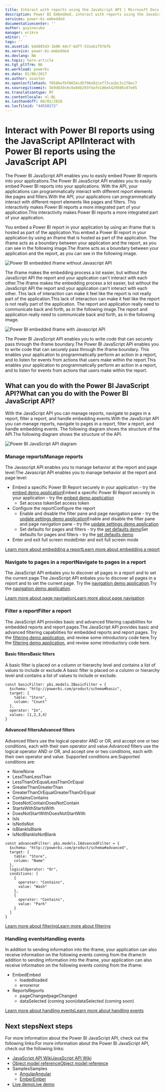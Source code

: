 ```yaml
---
title: Interact with reports using the JavaScript API | Microsoft Docs
description: Power BI Embedded, interact with reports using the JavaScript API
services: power-bi-embedded
documentationcenter: ''
author: guyinacube
manager: erikre
editor: ''
tags: ''
ms.assetid: bdd885d3-1b00-4dcf-bdff-531eb1f97bfb
ms.service: power-bi-embedded
ms.devlang: NA
ms.topic: hero-article
ms.tgt_pltfrm: NA
ms.workload: powerbi
ms.date: 01/06/2017
ms.author: asaxton
ms.openlocfilehash: f0586efbf0654cd5f96e02cef73ca1bc3c270ec7
ms.sourcegitcommit: 5b9d839c0c0a94b293fdafe1d6e5429506c07e05
ms.translationtype: MT
ms.contentlocale: nl-NL
ms.lasthandoff: 08/02/2018
ms.locfileid: "44550272"
---
```

# <a name="interact-with-power-bi-reports-using-the-javascript-api"></a><span data-ttu-id="5eba7-103">Interact with Power BI reports using the JavaScript API</span><span class="sxs-lookup"><span data-stu-id="5eba7-103">Interact with Power BI reports using the JavaScript API</span></span>
<span data-ttu-id="5eba7-104">The Power BI JavaScript API enables you to easily embed Power BI reports into your applications.</span><span class="sxs-lookup"><span data-stu-id="5eba7-104">The Power BI JavaScript API enables you to easily embed Power BI reports into your applications.</span></span> <span data-ttu-id="5eba7-105">With the API, your applications can programmatically interact with different report elements like pages and filters.</span><span class="sxs-lookup"><span data-stu-id="5eba7-105">With the API, your applications can programmatically interact with different report elements like pages and filters.</span></span> <span data-ttu-id="5eba7-106">This interactivity makes Power BI reports a more integrated part of your application.</span><span class="sxs-lookup"><span data-stu-id="5eba7-106">This interactivity makes Power BI reports a more integrated part of your application.</span></span>

<span data-ttu-id="5eba7-107">You embed a Power BI report in your application by using an iframe that is hosted as part of the application.</span><span class="sxs-lookup"><span data-stu-id="5eba7-107">You embed a Power BI report in your application by using an iframe that is hosted as part of the application.</span></span> <span data-ttu-id="5eba7-108">The iframe acts as a boundary between your application and the report, as you can see in the following image.</span><span class="sxs-lookup"><span data-stu-id="5eba7-108">The iframe acts as a boundary between your application and the report, as you can see in the following image.</span></span> 

![Power BI embedded iframe without Javascript API](https://docstestmedia1.blob.core.windows.net/azure-media/articles/power-bi-embedded/media/powerbi-embedded-interact-with-reports/powerbi-embedded-interact-report-1.png)

<span data-ttu-id="5eba7-110">The iframe makes the embedding process a lot easier, but without the JavaScript API the report and your application can't interact with each other.</span><span class="sxs-lookup"><span data-stu-id="5eba7-110">The iframe makes the embedding process a lot easier, but without the JavaScript API the report and your application can't interact with each other.</span></span> <span data-ttu-id="5eba7-111">This lack of interaction can make it feel like the report is not really part of the application.</span><span class="sxs-lookup"><span data-stu-id="5eba7-111">This lack of interaction can make it feel like the report is not really part of the application.</span></span> <span data-ttu-id="5eba7-112">The report and application really need to communicate back and forth, as in the following image.</span><span class="sxs-lookup"><span data-stu-id="5eba7-112">The report and application really need to communicate back and forth, as in the following image.</span></span>

![Power BI embedded iframe with Javascript API](https://docstestmedia1.blob.core.windows.net/azure-media/articles/power-bi-embedded/media/powerbi-embedded-interact-with-reports/powerbi-embedded-interact-report-2.png)

<span data-ttu-id="5eba7-114">The Power BI JavaScript API enables you to write code that can securely pass through the iframe boundary.</span><span class="sxs-lookup"><span data-stu-id="5eba7-114">The Power BI JavaScript API enables you to write code that can securely pass through the iframe boundary.</span></span> <span data-ttu-id="5eba7-115">This enables your application to programmatically perform an action in a report, and to listen for events from actions that users make within the report.</span><span class="sxs-lookup"><span data-stu-id="5eba7-115">This enables your application to programmatically perform an action in a report, and to listen for events from actions that users make within the report.</span></span>

## <a name="what-can-you-do-with-the-power-bi-javascript-api"></a><span data-ttu-id="5eba7-116">What can you do with the Power BI JavaScript API?</span><span class="sxs-lookup"><span data-stu-id="5eba7-116">What can you do with the Power BI JavaScript API?</span></span>
<span data-ttu-id="5eba7-117">With the JavaScript API you can manage reports, navigate to pages in a report, filter a report, and handle embedding events.</span><span class="sxs-lookup"><span data-stu-id="5eba7-117">With the JavaScript API you can manage reports, navigate to pages in a report, filter a report, and handle embedding events.</span></span> <span data-ttu-id="5eba7-118">The following diagram shows the structure of the API.</span><span class="sxs-lookup"><span data-stu-id="5eba7-118">The following diagram shows the structure of the API.</span></span>

![Power BI JavaScript API diagram](https://docstestmedia1.blob.core.windows.net/azure-media/articles/power-bi-embedded/media/powerbi-embedded-interact-with-reports/powerbi-embedded-interact-report-3.png)

### <a name="manage-reports"></a><span data-ttu-id="5eba7-120">Manage reports</span><span class="sxs-lookup"><span data-stu-id="5eba7-120">Manage reports</span></span>
<span data-ttu-id="5eba7-121">The Javascript API enables you to manage behavior at the report and page level:</span><span class="sxs-lookup"><span data-stu-id="5eba7-121">The Javascript API enables you to manage behavior at the report and page level:</span></span>

* <span data-ttu-id="5eba7-122">Embed a specific Power BI Report securely in your application - try the [embed demo application](http://azure-samples.github.io/powerbi-angular-client/#/scenario1)</span><span class="sxs-lookup"><span data-stu-id="5eba7-122">Embed a specific Power BI Report securely in your application - try the [embed demo application](http://azure-samples.github.io/powerbi-angular-client/#/scenario1)</span></span>
  * <span data-ttu-id="5eba7-123">Set access token</span><span class="sxs-lookup"><span data-stu-id="5eba7-123">Set access token</span></span>
* <span data-ttu-id="5eba7-124">Configure the report</span><span class="sxs-lookup"><span data-stu-id="5eba7-124">Configure the report</span></span>
  * <span data-ttu-id="5eba7-125">Enable and disable the filter pane and page navigation pane - try the [update settings demo application](http://azure-samples.github.io/powerbi-angular-client/#/scenario6)</span><span class="sxs-lookup"><span data-stu-id="5eba7-125">Enable and disable the filter pane and page navigation pane - try the [update settings demo application](http://azure-samples.github.io/powerbi-angular-client/#/scenario6)</span></span>
  * <span data-ttu-id="5eba7-126">Set defaults for pages and filters - try the [set defaults demo](http://azure-samples.github.io/powerbi-angular-client/#/scenario5)</span><span class="sxs-lookup"><span data-stu-id="5eba7-126">Set defaults for pages and filters - try the [set defaults demo](http://azure-samples.github.io/powerbi-angular-client/#/scenario5)</span></span>
* <span data-ttu-id="5eba7-127">Enter and exit full screen mode</span><span class="sxs-lookup"><span data-stu-id="5eba7-127">Enter and exit full screen mode</span></span>

[<span data-ttu-id="5eba7-128">Learn more about embedding a report</span><span class="sxs-lookup"><span data-stu-id="5eba7-128">Learn more about embedding a report</span></span>](https://github.com/Microsoft/PowerBI-JavaScript/wiki/Embedding-Basics)

### <a name="navigate-to-pages-in-a-report"></a><span data-ttu-id="5eba7-129">Navigate to pages in a report</span><span class="sxs-lookup"><span data-stu-id="5eba7-129">Navigate to pages in a report</span></span>
<span data-ttu-id="5eba7-130">The JavaScript API enbales you to discover all pages in a report and to set the current page.</span><span class="sxs-lookup"><span data-stu-id="5eba7-130">The JavaScript API enbales you to discover all pages in a report and to set the current page.</span></span> <span data-ttu-id="5eba7-131">Try the [navigation demo application](http://azure-samples.github.io/powerbi-angular-client/#/scenario3).</span><span class="sxs-lookup"><span data-stu-id="5eba7-131">Try the [navigation demo application](http://azure-samples.github.io/powerbi-angular-client/#/scenario3).</span></span>

[<span data-ttu-id="5eba7-132">Learn more about page navigation</span><span class="sxs-lookup"><span data-stu-id="5eba7-132">Learn more about page navigation</span></span>](https://github.com/Microsoft/PowerBI-JavaScript/wiki/Page-Navigation)

### <a name="filter-a-report"></a><span data-ttu-id="5eba7-133">Filter a report</span><span class="sxs-lookup"><span data-stu-id="5eba7-133">Filter a report</span></span>
<span data-ttu-id="5eba7-134">The JavaScript API provides basic and advanced filtering capabilities for embedded reports and report pages.</span><span class="sxs-lookup"><span data-stu-id="5eba7-134">The JavaScript API provides basic and advanced filtering capabilities for embedded reports and report pages.</span></span> <span data-ttu-id="5eba7-135">Try the [filtering demo application](http://azure-samples.github.io/powerbi-angular-client/#/scenario4), and review some introductory code here.</span><span class="sxs-lookup"><span data-stu-id="5eba7-135">Try the [filtering demo application](http://azure-samples.github.io/powerbi-angular-client/#/scenario4), and review some introductory code here.</span></span>  

#### <a name="basic-filters"></a><span data-ttu-id="5eba7-136">Basic filters</span><span class="sxs-lookup"><span data-stu-id="5eba7-136">Basic filters</span></span>
<span data-ttu-id="5eba7-137">A basic filter is placed on a column or hierarchy level and contains a list of values to include or exclude.</span><span class="sxs-lookup"><span data-stu-id="5eba7-137">A basic filter is placed on a column or hierarchy level and contains a list of values to include or exclude.</span></span>

```
const basicFilter: pbi.models.IBasicFilter = {
  $schema: "http://powerbi.com/product/schema#basic",
  target: {
    table: "Store",
    column: "Count"
  },
  operator: "In",
  values: [1,2,3,4]
}
```


#### <a name="advanced-filters"></a><span data-ttu-id="5eba7-138">Advanced filters</span><span class="sxs-lookup"><span data-stu-id="5eba7-138">Advanced filters</span></span>
<span data-ttu-id="5eba7-139">Advanced filters use the logical operator AND or OR, and accept one or two conditions, each with their own operator and value.</span><span class="sxs-lookup"><span data-stu-id="5eba7-139">Advanced filters use the logical operator AND or OR, and accept one or two conditions, each with their own operator and value.</span></span> <span data-ttu-id="5eba7-140">Supported conditions are:</span><span class="sxs-lookup"><span data-stu-id="5eba7-140">Supported conditions are:</span></span>

* <span data-ttu-id="5eba7-141">None</span><span class="sxs-lookup"><span data-stu-id="5eba7-141">None</span></span>
* <span data-ttu-id="5eba7-142">LessThan</span><span class="sxs-lookup"><span data-stu-id="5eba7-142">LessThan</span></span>
* <span data-ttu-id="5eba7-143">LessThanOrEqual</span><span class="sxs-lookup"><span data-stu-id="5eba7-143">LessThanOrEqual</span></span>
* <span data-ttu-id="5eba7-144">GreaterThan</span><span class="sxs-lookup"><span data-stu-id="5eba7-144">GreaterThan</span></span>
* <span data-ttu-id="5eba7-145">GreaterThanOrEqual</span><span class="sxs-lookup"><span data-stu-id="5eba7-145">GreaterThanOrEqual</span></span>
* <span data-ttu-id="5eba7-146">Contains</span><span class="sxs-lookup"><span data-stu-id="5eba7-146">Contains</span></span>
* <span data-ttu-id="5eba7-147">DoesNotContain</span><span class="sxs-lookup"><span data-stu-id="5eba7-147">DoesNotContain</span></span>
* <span data-ttu-id="5eba7-148">StartsWith</span><span class="sxs-lookup"><span data-stu-id="5eba7-148">StartsWith</span></span>
* <span data-ttu-id="5eba7-149">DoesNotStartWith</span><span class="sxs-lookup"><span data-stu-id="5eba7-149">DoesNotStartWith</span></span>
* <span data-ttu-id="5eba7-150">Is</span><span class="sxs-lookup"><span data-stu-id="5eba7-150">Is</span></span>
* <span data-ttu-id="5eba7-151">IsNot</span><span class="sxs-lookup"><span data-stu-id="5eba7-151">IsNot</span></span>
* <span data-ttu-id="5eba7-152">IsBlank</span><span class="sxs-lookup"><span data-stu-id="5eba7-152">IsBlank</span></span>
* <span data-ttu-id="5eba7-153">IsNotBlank</span><span class="sxs-lookup"><span data-stu-id="5eba7-153">IsNotBlank</span></span>

```
const advancedFilter: pbi.models.IAdvancedFilter = {
  $schema: "http://powerbi.com/product/schema#advanced",
  target: {
    table: "Store",
    column: "Name"
  },
  logicalOperator: "Or",
  conditions: [
    {
      operator: "Contains",
      value: "Wash"
    },
    {
      operator: "Contains",
      value: "Park"
    }
  ]
}
```
[<span data-ttu-id="5eba7-154">Learn more about filtering</span><span class="sxs-lookup"><span data-stu-id="5eba7-154">Learn more about filtering</span></span>](https://github.com/Microsoft/PowerBI-JavaScript/wiki/Filters)

### <a name="handling-events"></a><span data-ttu-id="5eba7-155">Handling events</span><span class="sxs-lookup"><span data-stu-id="5eba7-155">Handling events</span></span>
<span data-ttu-id="5eba7-156">In addition to sending information into the iframe, your application can also receive information on the following events coming from the iframe:</span><span class="sxs-lookup"><span data-stu-id="5eba7-156">In addition to sending information into the iframe, your application can also receive information on the following events coming from the iframe:</span></span>

* <span data-ttu-id="5eba7-157">Embed</span><span class="sxs-lookup"><span data-stu-id="5eba7-157">Embed</span></span>
  * <span data-ttu-id="5eba7-158">loaded</span><span class="sxs-lookup"><span data-stu-id="5eba7-158">loaded</span></span>
  * <span data-ttu-id="5eba7-159">error</span><span class="sxs-lookup"><span data-stu-id="5eba7-159">error</span></span>
* <span data-ttu-id="5eba7-160">Reports</span><span class="sxs-lookup"><span data-stu-id="5eba7-160">Reports</span></span>
  * <span data-ttu-id="5eba7-161">pageChanged</span><span class="sxs-lookup"><span data-stu-id="5eba7-161">pageChanged</span></span>
  * <span data-ttu-id="5eba7-162">dataSelected (coming soon)</span><span class="sxs-lookup"><span data-stu-id="5eba7-162">dataSelected (coming soon)</span></span>

[<span data-ttu-id="5eba7-163">Learn more about handling events</span><span class="sxs-lookup"><span data-stu-id="5eba7-163">Learn more about handling events</span></span>](https://github.com/Microsoft/PowerBI-JavaScript/wiki/Handling-Events)

## <a name="next-steps"></a><span data-ttu-id="5eba7-164">Next steps</span><span class="sxs-lookup"><span data-stu-id="5eba7-164">Next steps</span></span>
<span data-ttu-id="5eba7-165">For more information about the Power BI JavaScript API, check out the following links:</span><span class="sxs-lookup"><span data-stu-id="5eba7-165">For more information about the Power BI JavaScript API, check out the following links:</span></span>

* [<span data-ttu-id="5eba7-166">JavaScript API Wiki</span><span class="sxs-lookup"><span data-stu-id="5eba7-166">JavaScript API Wiki</span></span>](https://github.com/Microsoft/PowerBI-JavaScript/wiki)
* [<span data-ttu-id="5eba7-167">Object model reference</span><span class="sxs-lookup"><span data-stu-id="5eba7-167">Object model reference</span></span>](https://microsoft.github.io/powerbi-models/modules/_models_.html)
* <span data-ttu-id="5eba7-168">Samples</span><span class="sxs-lookup"><span data-stu-id="5eba7-168">Samples</span></span>
  * [<span data-ttu-id="5eba7-169">Angular</span><span class="sxs-lookup"><span data-stu-id="5eba7-169">Angular</span></span>](http://azure-samples.github.io/powerbi-angular-client)
  * [<span data-ttu-id="5eba7-170">Ember</span><span class="sxs-lookup"><span data-stu-id="5eba7-170">Ember</span></span>](https://github.com/Microsoft/powerbi-ember)
* [<span data-ttu-id="5eba7-171">Live demo</span><span class="sxs-lookup"><span data-stu-id="5eba7-171">Live demo</span></span>](https://microsoft.github.io/PowerBI-JavaScript/demo/)




